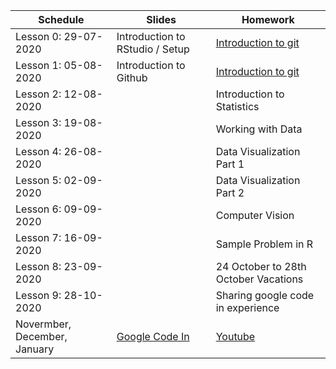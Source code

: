 

| Schedule | Slides | Homework |
| --- |---| --- |
| Lesson 0: 29-07-2020| Introduction to RStudio / Setup | [Introduction to git](https://learn.datacamp.com/courses/introduction-to-git)
| Lesson 1: 05-08-2020| Introduction to Github |  [Introduction to git](https://learn.datacamp.com/courses/introduction-to-git)
| Lesson 2: 12-08-2020| | Introduction to Statistics
| Lesson 3: 19-08-2020| | Working with Data
| Lesson 4: 26-08-2020| | Data Visualization Part 1
| Lesson 5: 02-09-2020| | Data Visualization Part 2
| Lesson 6: 09-09-2020| | Computer Vision
| Lesson 7: 16-09-2020| | Sample Problem in R
| Lesson 8: 23-09-2020| | 24 October to 28th October Vacations
| Lesson 9: 28-10-2020   | | Sharing google code in experience  
| Novermber, December, January | [Google Code In](https://en.wikipedia.org/wiki/Google_Code-in) | [Youtube](https://www.youtube.com/watch?v=DV5-6s-UfUE)

